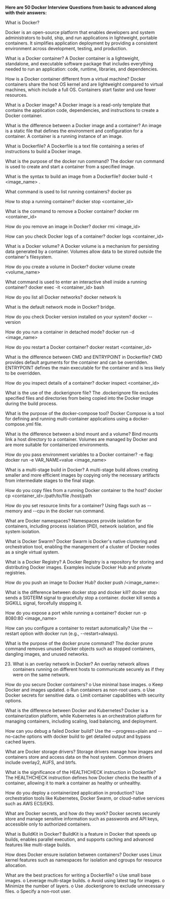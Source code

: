**Here are 50 Docker Interview Questions from basic to advanced along with their answers:**

What is Docker?

Docker is an open-source platform that enables developers and system administrators to build, ship, and run applications in lightweight, portable containers. It simplifies application deployment by providing a consistent environment across development, testing, and production.

What is a Docker container?
A Docker container is a lightweight, standalone, and executable software package that includes everything needed to run an application: code, runtime, libraries, and dependencies.

How is a Docker container different from a virtual machine?
Docker containers share the host OS kernel and are lightweight compared to virtual machines, which include a full OS. Containers start faster and use fewer resources.

What is a Docker image?
A Docker image is a read-only template that contains the application code, dependencies, and instructions to create a Docker container.

What is the difference between a Docker image and a container?
An image is a static file that defines the environment and configuration for a container. A container is a running instance of an image.

What is Dockerfile?
A Dockerfile is a text file containing a series of instructions to build a Docker image.

What is the purpose of the docker run command?
The docker run command is used to create and start a container from a specified image.

What is the syntax to build an image from a Dockerfile?
docker build -t <image_name> .

What command is used to list running containers?
docker ps

How to stop a running container?
docker stop <container_id>

What is the command to remove a Docker container?
docker rm <container_id>

How do you remove an image in Docker?
docker rmi <image_id>

How can you check Docker logs of a container?
docker logs <container_id>

What is a Docker volume?
A Docker volume is a mechanism for persisting data generated by a container. Volumes allow data to be stored outside the container's filesystem.

How do you create a volume in Docker?
docker volume create <volume_name>

What command is used to enter an interactive shell inside a running container?
docker exec -it <container_id> bash

How do you list all Docker networks?
docker network ls

What is the default network mode in Docker?
bridge.

How do you check Docker version installed on your system?
docker --version

How do you run a container in detached mode?
docker run -d <image_name>

How do you restart a Docker container?
docker restart <container_id>

What is the difference between CMD and ENTRYPOINT in Dockerfile?
CMD provides default arguments for the container and can be overridden. ENTRYPOINT defines the main executable for the container and is less likely to be overridden.

How do you inspect details of a container?
docker inspect <container_id>

What is the use of the .dockerignore file?
The .dockerignore file excludes specified files and directories from being copied into the Docker image during the build process.

What is the purpose of the docker-compose tool?
Docker Compose is a tool for defining and running multi-container applications using a docker-compose.yml file.

What is the difference between a bind mount and a volume?
Bind mounts link a host directory to a container. Volumes are managed by Docker and are more suitable for containerized environments.

How do you pass environment variables to a Docker container?
-e flag: docker run -e VAR_NAME=value <image_name>

What is a multi-stage build in Docker?
A multi-stage build allows creating smaller and more efficient images by copying only the necessary artifacts from intermediate stages to the final stage.

How do you copy files from a running Docker container to the host?
docker cp <container_id>:/path/to/file /host/path

How do you set resource limits for a container?
Using flags such as --memory and --cpu in the docker run command.

What are Docker namespaces?
Namespaces provide isolation for containers, including process isolation (PID), network isolation, and file system isolation.

What is Docker Swarm?
Docker Swarm is Docker's native clustering and orchestration tool, enabling the management of a cluster of Docker nodes as a single virtual system.

What is a Docker Registry?
A Docker Registry is a repository for storing and distributing Docker images. Examples include Docker Hub and private registries.

How do you push an image to Docker Hub?
docker push <username>/<image_name>:<tag>

What is the difference between docker stop and docker kill?
docker stop sends a SIGTERM signal to gracefully stop a container. docker kill sends a SIGKILL signal, forcefully stopping it.

How do you expose a port while running a container?
docker run -p 8080:80 <image_name>

How can you configure a container to restart automatically?
Use the --restart option with docker run (e.g., --restart=always).

What is the purpose of the docker prune command?
The docker prune command removes unused Docker objects such as stopped containers, dangling images, and unused networks.

23.	What is an overlay network in Docker?
An overlay network allows containers running on different hosts to communicate securely as if they were on the same network.

How do you secure Docker containers?
o	Use minimal base images.
o	Keep Docker and images updated.
o	Run containers as non-root users.
o	Use Docker secrets for sensitive data.
o	Limit container capabilities with security options.

What is the difference between Docker and Kubernetes?
Docker is a containerization platform, while Kubernetes is an orchestration platform for managing containers, including scaling, load balancing, and deployment.

How can you debug a failed Docker build?
Use the --progress=plain and --no-cache options with docker build to get detailed output and bypass cached layers.

What are Docker storage drivers?
Storage drivers manage how images and containers store and access data on the host system. Common drivers include overlay2, AUFS, and btrfs.

What is the significance of the HEALTHCHECK instruction in Dockerfile?
The HEALTHCHECK instruction defines how Docker checks the health of a container, allowing it to mark a container as healthy or unhealthy.

How do you deploy a containerized application in production?
Use orchestration tools like Kubernetes, Docker Swarm, or cloud-native services such as AWS ECS/EKS.

What are Docker secrets, and how do they work?
Docker secrets securely store and manage sensitive information such as passwords and API keys, accessible only to authorized containers.

What is BuildKit in Docker?
BuildKit is a feature in Docker that speeds up builds, enables parallel execution, and supports caching and advanced features like multi-stage builds.

How does Docker ensure isolation between containers?
Docker uses Linux kernel features such as namespaces for isolation and cgroups for resource allocation.

What are the best practices for writing a Dockerfile?
o	Use small base images.
o	Leverage multi-stage builds.
o	Avoid using latest tag for images.
o	Minimize the number of layers.
o	Use .dockerignore to exclude unnecessary files.
o	Specify a non-root user.
